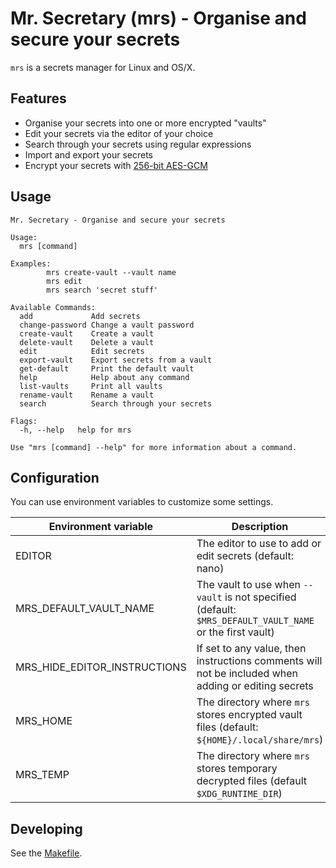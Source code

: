 # Mr. Secretary (mrs) - Organise and secure your secrets

`mrs` is a secrets manager for Linux and OS/X.

## Features

- Organise your secrets into one or more encrypted "vaults"
- Edit your secrets via the editor of your choice
- Search through your secrets using regular expressions
- Import and export your secrets
- Encrypt your secrets with [256-bit AES-GCM](https://tools.ietf.org/html/rfc5288)

## Usage

```
Mr. Secretary - Organise and secure your secrets

Usage:
  mrs [command]

Examples:
        mrs create-vault --vault name
        mrs edit
        mrs search 'secret stuff'

Available Commands:
  add             Add secrets
  change-password Change a vault password
  create-vault    Create a vault
  delete-vault    Delete a vault
  edit            Edit secrets
  export-vault    Export secrets from a vault
  get-default     Print the default vault
  help            Help about any command
  list-vaults     Print all vaults
  rename-vault    Rename a vault
  search          Search through your secrets

Flags:
  -h, --help   help for mrs

Use "mrs [command] --help" for more information about a command.
```

## Configuration

You can use environment variables to customize some settings.

Environment variable | Description
---|---
EDITOR | The editor to use to add or edit secrets (default: nano)
MRS_DEFAULT_VAULT_NAME | The vault to use when `--vault` is not specified (default: `$MRS_DEFAULT_VAULT_NAME` or the first vault)
MRS_HIDE_EDITOR_INSTRUCTIONS | If set to any value, then instructions comments will not be included when adding or editing secrets
MRS_HOME | The directory where `mrs` stores encrypted vault files (default: `${HOME}/.local/share/mrs`)
MRS_TEMP | The directory where `mrs` stores temporary decrypted files (default `$XDG_RUNTIME_DIR`)

## Developing

See the [Makefile](./Makefile).
